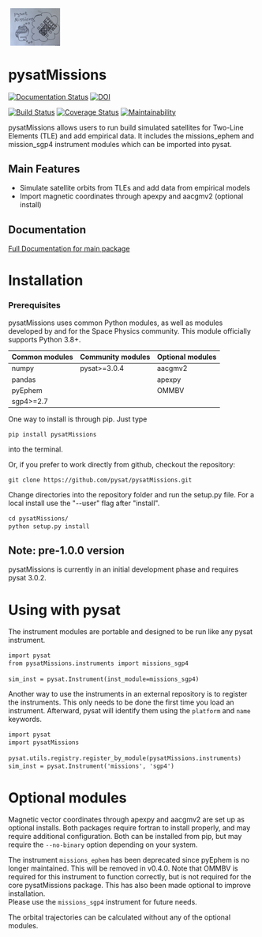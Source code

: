 <div align="left">
        <img height="0" width="0px">
        <img width="20%" src="https://raw.githubusercontent.com/pysat/pysatMissions/main/docs/figures/missions-draft-logo.jpeg" alt="pysat Missions logo - the python snakes dreaming of a spaceship" title="pysatMissions"</img>
</div>

# pysatMissions
[![Documentation Status](https://readthedocs.org/projects/pysatmissions/badge/?version=latest)](https://pysatmissions.readthedocs.io/en/latest/?badge=latest)
[![DOI](https://zenodo.org/badge/209358908.svg)](https://zenodo.org/badge/latestdoi/209358908)

[![Build Status](https://github.com/github/docs/actions/workflows/main.yml/badge.svg)](https://github.com/github/docs/actions/workflows/main.yml/badge.svg)
[![Coverage Status](https://coveralls.io/repos/github/pysat/pysatMissions/badge.svg?branch=main)](https://coveralls.io/github/pysat/pysatMissions?branch=main)
[![Maintainability](https://api.codeclimate.com/v1/badges/83011911691b9d2076e9/maintainability)](https://codeclimate.com/github/pysat/pysatMissions/maintainability)

pysatMissions allows users to run build simulated satellites for Two-Line Elements (TLE) and add empirical data.  It includes the missions_ephem and mission_sgp4 instrument modules which can be imported into pysat.

Main Features
-------------
- Simulate satellite orbits from TLEs and add data from empirical models
- Import magnetic coordinates through apexpy and aacgmv2 (optional install)

Documentation
---------------------
[Full Documentation for main package](https://pysat.readthedocs.io/en/latest/)


# Installation

### Prerequisites

pysatMissions uses common Python modules, as well as modules developed by
and for the Space Physics community.  This module officially supports
Python 3.8+.  

| Common modules | Community modules | Optional modules |
| -------------- | ----------------- | ---------------- |
| numpy          | pysat>=3.0.4      | aacgmv2          |
| pandas         |                   | apexpy           |
| pyEphem        |                   | OMMBV            |
| sgp4>=2.7      |                   |                  |


One way to install is through pip.  Just type

```
pip install pysatMissions
```
into the terminal.

Or, if you prefer to work directly from github, checkout the repository:

```
git clone https://github.com/pysat/pysatMissions.git
```

Change directories into the repository folder and run the setup.py file.  For
a local install use the "--user" flag after "install".

```
cd pysatMissions/
python setup.py install
```

Note: pre-1.0.0 version
-----------------------
pysatMissions is currently in an initial development phase and requires pysat
3.0.2.  

# Using with pysat

The instrument modules are portable and designed to be run like any pysat
instrument.

```
import pysat
from pysatMissions.instruments import missions_sgp4

sim_inst = pysat.Instrument(inst_module=missions_sgp4)
```
Another way to use the instruments in an external repository is to register the instruments.  This only needs to be done the first time you load an instrument.  Afterward, pysat will identify them using the `platform` and `name` keywords.

```
import pysat
import pysatMissions

pysat.utils.registry.register_by_module(pysatMissions.instruments)
sim_inst = pysat.Instrument('missions', 'sgp4')
```

# Optional modules

Magnetic vector coordinates through apexpy and aacgmv2 are set up as optional
installs. Both packages require fortran to install properly, and may require
additional configuration.  Both can be installed from pip, but may require the
`--no-binary` option depending on your system.

The instrument `missions_ephem` has been deprecated since pyEphem is no longer
maintained. This will be removed in v0.4.0.  Note that OMMBV is required for
this instrument to function correctly, but is not required for the core
pysatMissions package.  This has also been made optional to improve installation.  
Please use the `missions_sgp4` instrument for future needs.

The orbital trajectories can be calculated without any of the optional modules.
